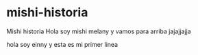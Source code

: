 
# mishi-historia
Mishi historia
Hola soy mishi melany y vamos para arriba jajajjajja 

hola soy einny y esta es mi primer linea